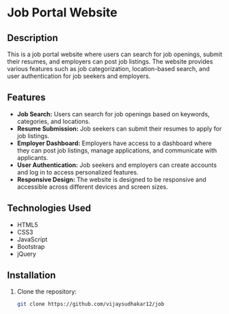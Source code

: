 # Job Portal Website


## Description

This is a job portal website where users can search for job openings, submit their resumes, and employers can post job listings. The website provides various features such as job categorization, location-based search, and user authentication for job seekers and employers.

## Features

- **Job Search:** Users can search for job openings based on keywords, categories, and locations.
- **Resume Submission:** Job seekers can submit their resumes to apply for job listings.
- **Employer Dashboard:** Employers have access to a dashboard where they can post job listings, manage applications, and communicate with applicants.
- **User Authentication:** Job seekers and employers can create accounts and log in to access personalized features.
- **Responsive Design:** The website is designed to be responsive and accessible across different devices and screen sizes.

## Technologies Used

- HTML5
- CSS3
- JavaScript
- Bootstrap
- jQuery

## Installation

1. Clone the repository:

   ```bash
   git clone https://github.com/vijaysudhakar12/job

 
 
